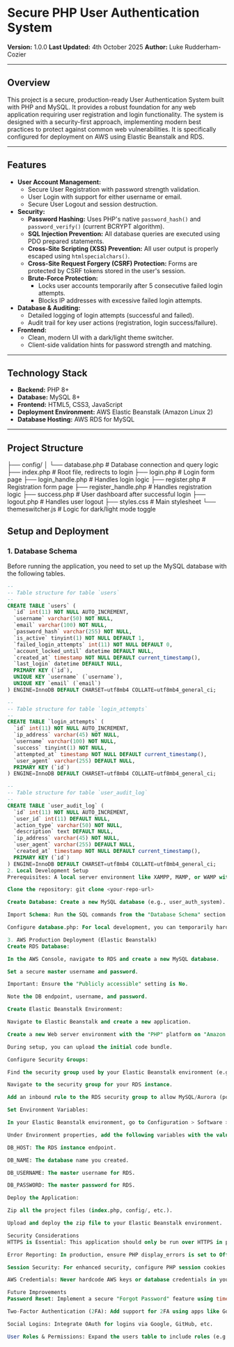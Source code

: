 # Secure PHP User Authentication System

**Version:** 1.0.0
**Last Updated:** 4th October 2025
**Author:** Luke Rudderham-Cozier

---

## Overview

This project is a secure, production-ready User Authentication System built with PHP and MySQL. It provides a robust foundation for any web application requiring user registration and login functionality. The system is designed with a security-first approach, implementing modern best practices to protect against common web vulnerabilities. It is specifically configured for deployment on AWS using Elastic Beanstalk and RDS.

---

## Features

-   **User Account Management:**
    -   Secure User Registration with password strength validation.
    -   User Login with support for either username or email.
    -   Secure User Logout and session destruction.
-   **Security:**
    -   **Password Hashing:** Uses PHP's native `password_hash()` and `password_verify()` (current BCRYPT algorithm).
    -   **SQL Injection Prevention:** All database queries are executed using PDO prepared statements.
    -   **Cross-Site Scripting (XSS) Prevention:** All user output is properly escaped using `htmlspecialchars()`.
    -   **Cross-Site Request Forgery (CSRF) Protection:** Forms are protected by CSRF tokens stored in the user's session.
    -   **Brute-Force Protection:**
        -   Locks user accounts temporarily after 5 consecutive failed login attempts.
        -   Blocks IP addresses with excessive failed login attempts.
-   **Database & Auditing:**
    -   Detailed logging of login attempts (successful and failed).
    -   Audit trail for key user actions (registration, login success/failure).
-   **Frontend:**
    -   Clean, modern UI with a dark/light theme switcher.
    -   Client-side validation hints for password strength and matching.

---

## Technology Stack

-   **Backend:** PHP 8+
-   **Database:** MySQL 8+
-   **Frontend:** HTML5, CSS3, JavaScript
-   **Deployment Environment:** AWS Elastic Beanstalk (Amazon Linux 2)
-   **Database Hosting:** AWS RDS for MySQL

---

## Project Structure

├── config/
│   └── database.php        # Database connection and query logic
├── index.php               # Root file, redirects to login
├── login.php               # Login form page
├── login_handle.php        # Handles login logic
├── register.php            # Registration form page
├── register_handle.php     # Handles registration logic
├── success.php             # User dashboard after successful login
├── logout.php              # Handles user logout
├── styles.css              # Main stylesheet
└── themeswitcher.js        # Logic for dark/light mode toggle

## Setup and Deployment

### 1. Database Schema

Before running the application, you need to set up the MySQL database with the following tables.

```sql
--
-- Table structure for table `users`
--
CREATE TABLE `users` (
  `id` int(11) NOT NULL AUTO_INCREMENT,
  `username` varchar(50) NOT NULL,
  `email` varchar(100) NOT NULL,
  `password_hash` varchar(255) NOT NULL,
  `is_active` tinyint(1) NOT NULL DEFAULT 1,
  `failed_login_attempts` int(11) NOT NULL DEFAULT 0,
  `account_locked_until` datetime DEFAULT NULL,
  `created_at` timestamp NOT NULL DEFAULT current_timestamp(),
  `last_login` datetime DEFAULT NULL,
  PRIMARY KEY (`id`),
  UNIQUE KEY `username` (`username`),
  UNIQUE KEY `email` (`email`)
) ENGINE=InnoDB DEFAULT CHARSET=utf8mb4 COLLATE=utf8mb4_general_ci;

--
-- Table structure for table `login_attempts`
--
CREATE TABLE `login_attempts` (
  `id` int(11) NOT NULL AUTO_INCREMENT,
  `ip_address` varchar(45) NOT NULL,
  `username` varchar(100) NOT NULL,
  `success` tinyint(1) NOT NULL,
  `attempted_at` timestamp NOT NULL DEFAULT current_timestamp(),
  `user_agent` varchar(255) DEFAULT NULL,
  PRIMARY KEY (`id`)
) ENGINE=InnoDB DEFAULT CHARSET=utf8mb4 COLLATE=utf8mb4_general_ci;

--
-- Table structure for table `user_audit_log`
--
CREATE TABLE `user_audit_log` (
  `id` int(11) NOT NULL AUTO_INCREMENT,
  `user_id` int(11) DEFAULT NULL,
  `action_type` varchar(50) NOT NULL,
  `description` text DEFAULT NULL,
  `ip_address` varchar(45) NOT NULL,
  `user_agent` varchar(255) DEFAULT NULL,
  `created_at` timestamp NOT NULL DEFAULT current_timestamp(),
  PRIMARY KEY (`id`)
) ENGINE=InnoDB DEFAULT CHARSET=utf8mb4 COLLATE=utf8mb4_general_ci;
2. Local Development Setup
Prerequisites: A local server environment like XAMPP, MAMP, or WAMP with PHP and MySQL.

Clone the repository: git clone <your-repo-url>

Create Database: Create a new MySQL database (e.g., user_auth_system).

Import Schema: Run the SQL commands from the "Database Schema" section above to create the necessary tables.

Configure database.php: For local development, you can temporarily hardcode your local database credentials in config/database.php or use a local environment variable solution.

3. AWS Production Deployment (Elastic Beanstalk)
Create RDS Database:

In the AWS Console, navigate to RDS and create a new MySQL database.

Set a secure master username and password.

Important: Ensure the "Publicly accessible" setting is No.

Note the DB endpoint, username, and password.

Create Elastic Beanstalk Environment:

Navigate to Elastic Beanstalk and create a new application.

Create a new Web server environment with the "PHP" platform on "Amazon Linux 2".

During setup, you can upload the initial code bundle.

Configure Security Groups:

Find the security group used by your Elastic Beanstalk environment (e.g., awseb-e-uniquename-stack-AWSEBSecurityGroup-XYZ).

Navigate to the security group for your RDS instance.

Add an inbound rule to the RDS security group to allow MySQL/Aurora (port 3306) traffic from the Elastic Beanstalk security group. This allows your application to connect to the database securely.

Set Environment Variables:

In your Elastic Beanstalk environment, go to Configuration > Software > Edit.

Under Environment properties, add the following variables with the values from your RDS instance:

DB_HOST: The RDS instance endpoint.

DB_NAME: The database name you created.

DB_USERNAME: The master username for RDS.

DB_PASSWORD: The master password for RDS.

Deploy the Application:

Zip all the project files (index.php, config/, etc.).

Upload and deploy the zip file to your Elastic Beanstalk environment.

Security Considerations
HTTPS is Essential: This application should only be run over HTTPS in production. Use AWS Certificate Manager (ACM) with a Load Balancer to easily enable SSL/TLS.

Error Reporting: In production, ensure PHP display_errors is set to Off to avoid leaking server information.

Session Security: For enhanced security, configure PHP session cookies to be httponly and secure. This is recommended in the code and should be enabled once HTTPS is active.

AWS Credentials: Never hardcode AWS keys or database credentials in your code. Always use environment variables as configured in the deployment steps.

Future Improvements
Password Reset: Implement a secure "Forgot Password" feature using time-limited, single-use tokens sent via email.

Two-Factor Authentication (2FA): Add support for 2FA using apps like Google Authenticator for an extra layer of security.

Social Logins: Integrate OAuth for logins via Google, GitHub, etc.

User Roles & Permissions: Expand the users table to include roles (e.g., admin, user) to build a permission system.